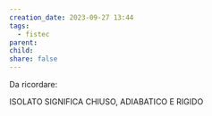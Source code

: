```yaml
---
creation_date: 2023-09-27 13:44
tags:
  - fistec
parent: 
child: 
share: false
---
```

Da ricordare:

ISOLATO SIGNIFICA CHIUSO, ADIABATICO E RIGIDO
